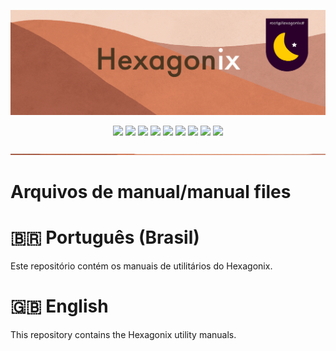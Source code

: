 <p align="center">
<img src="https://github.com/hexagonix/Doc/blob/main/Img/banner.png">
</p>

<div align="center">

![](https://img.shields.io/github/license/hexagonix/man.svg)
![](https://img.shields.io/github/stars/hexagonix/man.svg)
![](https://img.shields.io/github/issues/hexagonix/man.svg)
![](https://img.shields.io/github/issues-closed/hexagonix/man.svg)
![](https://img.shields.io/github/issues-pr/hexagonix/man.svg)
![](https://img.shields.io/github/issues-pr-closed/hexagonix/man.svg)
![](https://img.shields.io/github/downloads/hexagonix/man/total.svg)
![](https://img.shields.io/github/release/hexagonix/man.svg)
[![](https://img.shields.io/twitter/follow/hexagonixOS.svg?style=social&label=Follow%20%40HexagonixOS)](https://twitter.com/hexagonixOS)

</div>

<!-- Vai funcionar como <hr> -->

<img src="https://github.com/hexagonix/Doc/blob/main/Img/hr.png" width="100%" height="2px" />

# Arquivos de manual/manual files

# 🇧🇷 Português (Brasil)

Este repositório contém os manuais de utilitários do Hexagonix.

# 🇬🇧 English

This repository contains the Hexagonix utility manuals.
